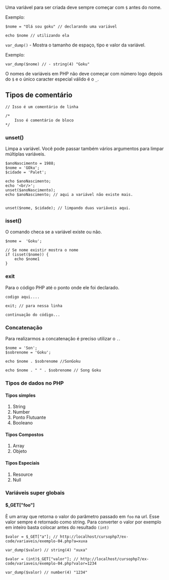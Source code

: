 
Uma variável para ser criada deve sempre começar com `$` antes do nome.

Exemplo:
```
$nome = "Olá sou goku" // declarando uma variável

echo $nome // utilizando ela

```

`var_dump()` - Mostra o tamanho de espaço, tipo e valor da variável.

Exemplo:
```
var_dump($nome) // - string(4) "Goku"
```

O nomes de variáveis em PHP não deve começar com número logo depois do `$` e o único
caracter especial válido é o `_`.

## Tipos de comentário
```
// Isso é um comentário de linha

/* 
    Isso é comentário de bloco
*/
```

### unset()
Limpa a variável. Você pode passar também vários argumentos para limpar múltiplas
variáveis.

```
$anoNascimento = 1988;
$nome = 'GOku';
$cidade = 'Palet';

echo $anoNascimento;
echo '<br/>';
unset($anoNascimento);
echo $anoNascimento; // aqui a variável não existe mais.


unset($nome, $cidade); // limpando duas variáveis aqui. 
```

### isset()
O comando checa se a variável existe ou não.
```
$nome =  'Goku';

// Se nome existir mostra o nome
if (isset($nome)) {
    echo $nome1
}
```

### exit
Para o código PHP até o ponto onde ele foi declarado.
```
codigo aqui....

exit; // para nessa linha

continuação do código...

```

### Concatenação
Para realizarmos a concatenação é preciso utilizar o `.`.
```
$nome = 'Son';
$sobrenome = 'Goku';

echo $nome . $sobrenome //SonGoku

echo $nome . " " . $sobrenome // Song Goku
```

### Tipos de dados no PHP

#### Tipos simples
1. String
2. Number
3. Ponto Flutuante
4. Booleano

#### Tipos Compostos
1. Array
2. Objeto

#### Tipos Especiais
1. Resource
2. Null


### Variáveis super globais

#### $_GET["foo"]
È um array que retorna o valor do parâmetro passado em `foo` na url. Esse valor sempre é retornado como string.
Para converter o valor por exemplo em inteiro basta colocar antes do resultado `(int)`

```
$valor = $_GET["a"]; // http://localhost/cursophp7/ex-code/variaveis/exemplo-04.php?a=xuxa

var_dump($valor) // string(4) "xuxa"

$valor = (int)$_GET["valor"]; // http://localhost/cursophp7/ex-code/variaveis/exemplo-04.php?valor=1234

var_dump($valor) // number(4) "1234"


```

